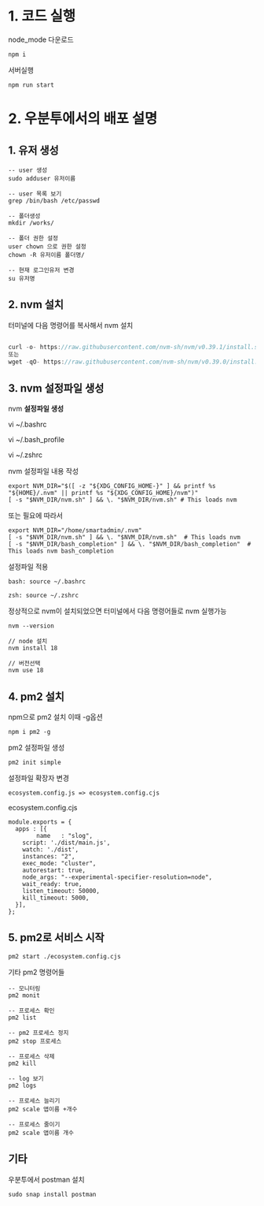 # 1. 코드 실행

node_mode 다운로드

```
npm i
```

서버실행

```
npm run start
```

# 2. 우분투에서의 배포 설명

## 1. 유저 생성

```
-- user 생성
sudo adduser 유저이름

-- user 목록 보기
grep /bin/bash /etc/passwd

-- 폴더생성
mkdir /works/

-- 폴더 권한 설정
user chown 으로 권한 설정
chown -R 유저이름 폴더명/

-- 현재 로그인유저 변경
su 유저명
```

## 2. nvm 설치

터미널에 다음 명령어를 복사해서 nvm 설치

```js

curl -o- https://raw.githubusercontent.com/nvm-sh/nvm/v0.39.1/install.sh | bash
또는 
wget -qO- https://raw.githubusercontent.com/nvm-sh/nvm/v0.39.0/install.sh | bash
```

## 3. nvm 설정파일 생성

nvm **설정파일 생성**

vi ~/.bashrc

vi ~/.bash_profile

vi ~/.zshrc

nvm 설정파일 내용 작성

```
export NVM_DIR="$([ -z "${XDG_CONFIG_HOME-}" ] && printf %s "${HOME}/.nvm" || printf %s "${XDG_CONFIG_HOME}/nvm")"
[ -s "$NVM_DIR/nvm.sh" ] && \. "$NVM_DIR/nvm.sh" # This loads nvm
```

또는 필요에 따라서

```
export NVM_DIR="/home/smartadmin/.nvm"
[ -s "$NVM_DIR/nvm.sh" ] && \. "$NVM_DIR/nvm.sh"  # This loads nvm
[ -s "$NVM_DIR/bash_completion" ] && \. "$NVM_DIR/bash_completion"  # This loads nvm bash_completion
```

설정파일 적용

```
bash: source ~/.bashrc

zsh: source ~/.zshrc
```

정상적으로 nvm이 설치되었으면 터미널에서 다음 명령어들로 nvm 실행가능

```
nvm --version

// node 설치
nvm install 18

// 버전선택
nvm use 18
```

## 4. pm2 설치

npm으로 pm2 설치 이때 -g옵션

```
npm i pm2 -g
```

pm2 설정파일 생성

```
pm2 init simple
```

설정파일 확장자 변경

```
ecosystem.config.js => ecosystem.config.cjs
```

ecosystem.config.cjs

```
module.exports = {
  apps : [{
		name   : "slog",
    script: './dist/main.js',
    watch: './dist',
    instances: "2",
    exec_mode: "cluster",
    autorestart: true,
    node_args: "--experimental-specifier-resolution=node",    
    wait_ready: true,
    listen_timeout: 50000,
    kill_timeout: 5000,
  }],
};
```

## 5. pm2로 서비스 시작

```
pm2 start ./ecosystem.config.cjs
```

기타 pm2 명령어들

```
-- 모니터링
pm2 monit

-- 프로세스 확인
pm2 list

-- pm2 프로세스 정지
pm2 stop 프로세스

-- 프로세스 삭제 
pm2 kill

-- log 보기
pm2 logs

-- 프로세스 늘리기
pm2 scale 앱이름 +개수

-- 프로세스 줄이기
pm2 scale 앱이름 개수
```

## 기타

우분투에서 postman 설치

```
sudo snap install postman
```
